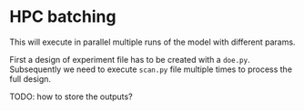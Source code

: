 # HPC batching

This will execute in parallel multiple runs of the model with different params.

First a design of experiment file has to be created with a `doe.py`.
Subsequently we need to execute `scan.py` file multiple times to process the
full design.

TODO: how to store the outputs?
